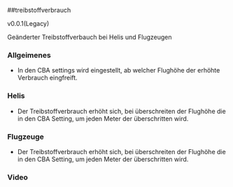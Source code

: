 ##treibstoffverbrauch

v0.0.1(Legacy)

Geänderter Treibstoffverbauch bei Helis und Flugzeugen

### Allgeimenes 
- In den CBA settings wird eingestellt, ab welcher Flughöhe der erhöhte Verbrauch eingfreift.

### Helis
- Der Treibstoffverbrauch erhöht sich, bei überschreiten der Flughöhe die in den CBA Setting, um jeden Meter der überschritten wird. 

### Flugzeuge
- Der Treibstoffverbrauch erhöht sich, bei überschreiten der Flughöhe die in den CBA Setting, um jeden Meter der überschritten wird. 

### Video



